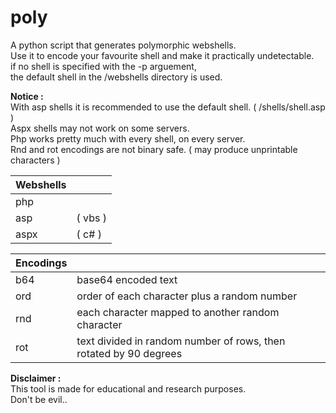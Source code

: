# poly
A python script that generates polymorphic webshells.  
Use it to encode your favourite shell and make it practically undetectable.  
if no shell is specified with the -p arguement,  
the default shell in the /webshells directory is used.  
  
**Notice :**  
With asp shells it is recommended to use the default shell. ( /shells/shell.asp )  
Aspx shells may not work on some servers.  
Php works pretty much with every shell, on every server.  
Rnd and rot encodings are not binary safe. ( may produce unprintable characters )  

| Webshells |   |  
| --------- | --------- |  
| php |  |  
| asp | ( vbs ) |  
| aspx | ( c# ) |  
  
| Encodings |   |  
| --------- | --------- |  
| b64  |  base64 encoded text |  
| ord  |  order of each character plus a random number |  
| rnd  |  each character mapped to another random character |  
| rot  |  text divided in random number of rows, then rotated by 90 degrees |  

**Disclaimer :**  
This tool is made for educational and research purposes.  
Don't be evil.. 
